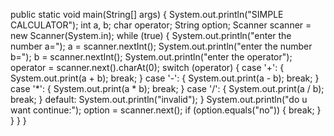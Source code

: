 public static void main(String[] args) {
        System.out.println("SIMPLE CALCULATOR");
        int a, b;
        char operator;
        String option;
        Scanner scanner = new Scanner(System.in);
        while (true) {
        System.out.println("enter the number a=");
        a = scanner.nextInt();
        System.out.println("enter the number b=");
        b = scanner.nextInt();
        System.out.println("enter the operator");
        operator = scanner.next().charAt(0);
            switch (operator) {
                case '+': {
                    System.out.print(a + b);
                    break;
                }
                case '-': {
                    System.out.print(a - b);
                    break;
                }
                case '*': {
                    System.out.print(a * b);
                    break;
                }
                case '/': {
                    System.out.print(a / b);
                    break;
                }
                default:
                    System.out.println("invalid");
            }
                System.out.println("do u want continue:");
                option = scanner.next();
                if (option.equals("no")) {
                    break;
                }
            }
        }
    }



